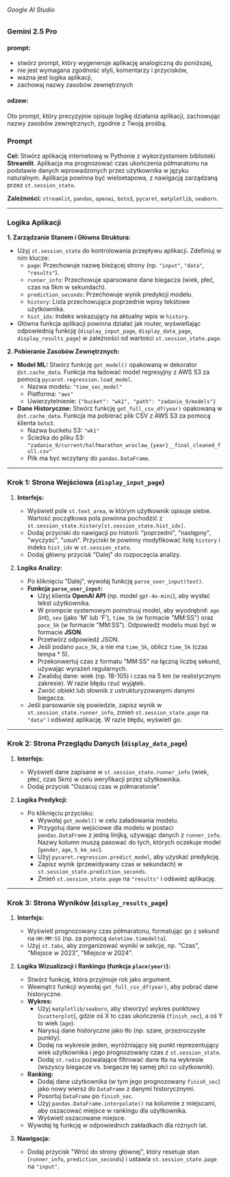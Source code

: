 ###### Google AI Studio

### Gemini 2.5 Pro

#### prompt:

- stwórz prompt, który wygeneruje aplikację analogiczną do poniższej,
- nie jest wymagana zgodność styli, komentarzy i przycisków,
- ważna jest logika aplikacji,
- zachowaj nazwy zasobów zewnętrznych
#### odzew:

Oto prompt, który precyzyjnie opisuje logikę działania aplikacji, zachowując nazwy zasobów zewnętrznych, zgodnie z Twoją prośbą.

### Prompt

**Cel:** Stwórz aplikację internetową w Pythonie z wykorzystaniem biblioteki **Streamlit**. Aplikacja ma prognozować czas ukończenia półmaratonu na podstawie danych wprowadzonych przez użytkownika w języku naturalnym. Aplikacja powinna być wieloetapowa, z nawigacją zarządzaną przez `st.session_state`.

**Zależności:** `streamlit`, `pandas`, `openai`, `boto3`, `pycaret`, `matplotlib`, `seaborn`.

---

### **Logika Aplikacji**

**1. Zarządzanie Stanem i Główna Struktura:**

*   Użyj `st.session_state` do kontrolowania przepływu aplikacji. Zdefiniuj w nim klucze:
    *   `page`: Przechowuje nazwę bieżącej strony (np. `"input"`, `"data"`, `"results"`).
    *   `runner_info`: Przechowuje sparsowane dane biegacza (wiek, płeć, czas na 5km w sekundach).
    *   `prediction_seconds`: Przechowuje wynik predykcji modelu.
    *   `history`: Lista przechowująca poprzednie wpisy tekstowe użytkownika.
    *   `hist_idx`: Indeks wskazujący na aktualny wpis w `history`.
*   Główna funkcja aplikacji powinna działać jak router, wyświetlając odpowiednią funkcję (`display_input_page`, `display_data_page`, `display_results_page`) w zależności od wartości `st.session_state.page`.

**2. Pobieranie Zasobów Zewnętrznych:**

*   **Model ML:** Stwórz funkcję `get_model()` opakowaną w dekorator `@st.cache_data`. Funkcja ma ładować model regresyjny z AWS S3 za pomocą `pycaret.regression.load_model`.
    *   Nazwa modelu: `"time_sec_model"`
    *   Platforma: `"aws"`
    *   Uwierzytelnienie: `{"bucket": "wk1", "path": "zadanie_9/models"}`
*   **Dane Historyczne:** Stwórz funkcję `get_full_csv_df(year)` opakowaną w `@st.cache_data`. Funkcja ma pobierać plik CSV z AWS S3 za pomocą klienta `boto3`.
    *   Nazwa bucketu S3: `"wk1"`
    *   Ścieżka do pliku S3: `"zadanie_9/current/halfmarathon_wroclaw_{year}__final_cleaned_full.csv"`
    *   Plik ma być wczytany do `pandas.DataFrame`.

---

### **Krok 1: Strona Wejściowa (`display_input_page`)**

1.  **Interfejs:**
    *   Wyświetl pole `st.text_area`, w którym użytkownik opisuje siebie. Wartość początkowa pola powinna pochodzić z `st.session_state.history[st.session_state.hist_idx]`.
    *   Dodaj przyciski do nawigacji po historii: "poprzedni", "następny", "wyczyść", "usuń". Przyciski te powinny modyfikować listę `history` i indeks `hist_idx` w `st.session_state`.
    *   Dodaj główny przycisk "Dalej" do rozpoczęcia analizy.

2.  **Logika Analizy:**
    *   Po kliknięciu "Dalej", wywołaj funkcję `parse_user_input(text)`.
    *   **Funkcja `parse_user_input`:**
        *   Użyj klienta **OpenAI API** (np. model `gpt-4o-mini`), aby wysłać tekst użytkownika.
        *   W prompcie systemowym poinstruuj model, aby wyodrębnił: `age` (int), `sex` (jako 'M' lub 'F'), `time_5k` (w formacie "MM:SS") oraz `pace_5k` (w formacie "MM:SS"). Odpowiedź modelu musi być w formacie **JSON**.
        *   Przetwórz odpowiedź JSON.
        *   Jeśli podano `pace_5k`, a nie ma `time_5k`, oblicz `time_5k` (czas tempa * 5).
        *   Przekonwertuj czas z formatu "MM:SS" na łączną liczbę sekund, używając wyrażeń regularnych.
        *   Zwaliduj dane: wiek (np. 18-105) i czas na 5 km (w realistycznym zakresie). W razie błędu rzuć wyjątek.
        *   Zwróć obiekt lub słownik z ustrukturyzowanymi danymi biegacza.
    *   Jeśli parsowanie się powiedzie, zapisz wynik w `st.session_state.runner_info`, zmień `st.session_state.page` na `"data"` i odśwież aplikację. W razie błędu, wyświetl go.

---

### **Krok 2: Strona Przeglądu Danych (`display_data_page`)**

1.  **Interfejs:**
    *   Wyświetl dane zapisane w `st.session_state.runner_info` (wiek, płeć, czas 5km) w celu weryfikacji przez użytkownika.
    *   Dodaj przycisk "Oszacuj czas w półmaratonie".

2.  **Logika Predykcji:**
    *   Po kliknięciu przycisku:
        *   Wywołaj `get_model()` w celu załadowania modelu.
        *   Przygotuj dane wejściowe dla modelu w postaci `pandas.DataFrame` z jedną linijką, używając danych z `runner_info`. Nazwy kolumn muszą pasować do tych, których oczekuje model (`gender`, `age`, `5_km_sec`).
        *   Użyj `pycaret.regression.predict_model`, aby uzyskać predykcję.
        *   Zapisz wynik (przewidywany czas w sekundach) w `st.session_state.prediction_seconds`.
        *   Zmień `st.session_state.page` na `"results"` i odśwież aplikację.

---

### **Krok 3: Strona Wyników (`display_results_page`)**

1.  **Interfejs:**
    *   Wyświetl prognozowany czas półmaratonu, formatując go z sekund na `HH:MM:SS` (np. za pomocą `datetime.timedelta`).
    *   Użyj `st.tabs`, aby zorganizować wyniki w sekcje, np. "Czas", "Miejsce w 2023", "Miejsce w 2024".

2.  **Logika Wizualizacji i Rankingu (funkcja `place(year)`):**
    *   Stwórz funkcję, która przyjmuje rok jako argument.
    *   Wewnątrz funkcji wywołaj `get_full_csv_df(year)`, aby pobrać dane historyczne.
    *   **Wykres:**
        *   Użyj `matplotlib/seaborn`, aby stworzyć wykres punktowy (`scatterplot`), gdzie oś X to czas ukończenia (`finish_sec`), a oś Y to wiek (`age`).
        *   Narysuj dane historyczne jako tło (np. szare, przezroczyste punkty).
        *   Dodaj na wykresie jeden, wyróżniający się punkt reprezentujący wiek użytkownika i jego prognozowany czas z `st.session_state`.
        *   Dodaj `st.radio` pozwalające filtrować dane tła na wykresie (wszyscy biegacze vs. biegacze tej samej płci co użytkownik).
    *   **Ranking:**
        *   Dodaj dane użytkownika (w tym jego prognozowany `finish_sec`) jako nowy wiersz do `DataFrame` z danymi historycznymi.
        *   Posortuj `DataFrame` po `finish_sec`.
        *   Użyj `pandas.DataFrame.interpolate()` na kolumnie z miejscami, aby oszacować miejsce w rankingu dla użytkownika.
        *   Wyświetl oszacowane miejsce.
    *   Wywołaj tę funkcję w odpowiednich zakładkach dla różnych lat.
3.  **Nawigacja:**
    *   Dodaj przycisk "Wróć do strony głównej", który resetuje stan (`runner_info`, `prediction_seconds`) i ustawia `st.session_state.page` na `"input"`.